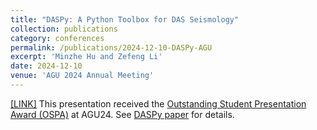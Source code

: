 ```yaml
---
title: "DASPy: A Python Toolbox for DAS Seismology"
collection: publications
category: conferences
permalink: /publications/2024-12-10-DASPy-AGU
excerpt: 'Minzhe Hu and Zefeng Li'
date: 2024-12-10
venue: 'AGU 2024 Annual Meeting'
---
```


[[LINK]](https://agu.confex.com/agu/agu24/meetingapp.cgi/Paper/1669724)
This presentation received the [Outstanding Student Presentation Award (OSPA)](https://www.agu.org/user-profile?cstkey=bd5ff203-62bc-47f0-a18a-b761f90e9fdf) at AGU24. See [DASPy paper](./2024-07-26-DASPy) for details.